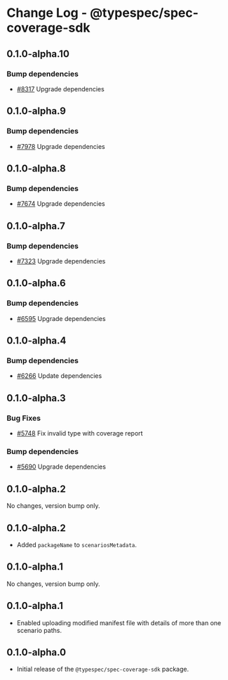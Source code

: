 # Change Log - @typespec/spec-coverage-sdk

## 0.1.0-alpha.10

### Bump dependencies

- [#8317](https://github.com/microsoft/typespec/pull/8317) Upgrade dependencies


## 0.1.0-alpha.9

### Bump dependencies

- [#7978](https://github.com/microsoft/typespec/pull/7978) Upgrade dependencies


## 0.1.0-alpha.8

### Bump dependencies

- [#7674](https://github.com/microsoft/typespec/pull/7674) Upgrade dependencies


## 0.1.0-alpha.7

### Bump dependencies

- [#7323](https://github.com/microsoft/typespec/pull/7323) Upgrade dependencies


## 0.1.0-alpha.6

### Bump dependencies

- [#6595](https://github.com/microsoft/typespec/pull/6595) Upgrade dependencies


## 0.1.0-alpha.4

### Bump dependencies

- [#6266](https://github.com/microsoft/typespec/pull/6266) Update dependencies


## 0.1.0-alpha.3

### Bug Fixes

- [#5748](https://github.com/microsoft/typespec/pull/5748) Fix invalid type with coverage report

### Bump dependencies

- [#5690](https://github.com/microsoft/typespec/pull/5690) Upgrade dependencies


## 0.1.0-alpha.2

No changes, version bump only.

## 0.1.0-alpha.2

- Added `packageName` to `scenariosMetadata`.

## 0.1.0-alpha.1

No changes, version bump only.

## 0.1.0-alpha.1

- Enabled uploading modified manifest file with details of more than one scenario paths.

## 0.1.0-alpha.0

- Initial release of the `@typespec/spec-coverage-sdk` package.

